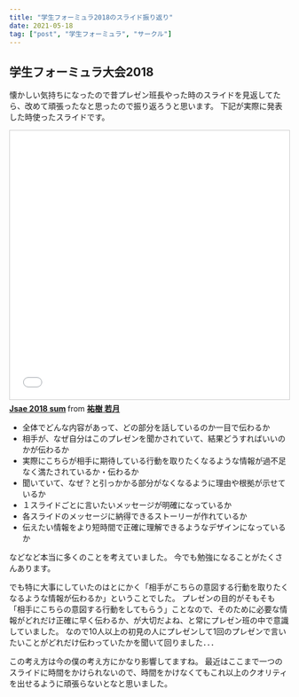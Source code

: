 ```yaml
---
title: "学生フォーミュラ2018のスライド振り返り"
date: 2021-05-18
tag: ["post", "学生フォーミュラ", "サークル"]
---
```


## 学生フォーミュラ大会2018

懐かしい気持ちになったので昔プレゼン班長やった時のスライドを見返してたら、改めて頑張ったなと思ったので振り返ろうと思います。
下記が実際に発表した時使ったスライドです。


<iframe src="//www.slideshare.net/slideshow/embed_code/key/ClEianYxf6SBdZ" width="595" height="485" frameborder="0" marginwidth="0" marginheight="0" scrolling="no" style="border:1px solid #CCC; border-width:1px; margin-bottom:5px; max-width: 100%;" allowfullscreen> </iframe> <div style="margin-bottom:5px"> <strong> <a href="//www.slideshare.net/YukiWakatsuki3/jsae-2018-sum" title="Jsae 2018 sum" target="_blank">Jsae 2018 sum</a> </strong> from <strong><a href="https://www.slideshare.net/YukiWakatsuki3" target="_blank">祐樹 若月</a></strong> </div>

- 全体でどんな内容があって、どの部分を話しているのか一目で伝わるか
- 相手が、なぜ自分はこのプレゼンを聞かされていて、結果どうすればいいのかが伝わるか
- 実際にこちらが相手に期待している行動を取りたくなるような情報が過不足なく満たされているか・伝わるか
- 聞いていて、なぜ？と引っかかる部分がなくなるように理由や根拠が示せているか
- １スライドごとに言いたいメッセージが明確になっているか
- 各スライドのメッセージに納得できるストーリーが作れているか
- 伝えたい情報をより短時間で正確に理解できるようなデザインになっているか

などなど本当に多くのことを考えていました。
今でも勉強になることがたくさんあります。


でも特に大事にしていたのはとにかく「相手がこちらの意図する行動を取りたくなるような情報が伝わるか」ということでした。
プレゼンの目的がそもそも「相手にこちらの意図する行動をしてもらう」ことなので、そのために必要な情報がどれだけ正確に早く伝わるか、が大切だよね、と常にプレゼン班の中で意識していました。
なので10人以上の初見の人にプレゼンして1回のプレゼンで言いたいことがどれだけ伝わっていたかを聞いて回りました．．．


この考え方は今の僕の考え方にかなり影響してますね。
最近はここまで一つのスライドに時間をかけられないので、時間をかけなくてもこれ以上のクオリティを出せるように頑張らないとなと思いました。
